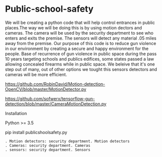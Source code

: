 # Public-school-safety
We will be creating a python code that will help control entrances in public places.The way we will be doing this is by using motion dectors and cameras. The camera will be used by the security department to see who enters and exits the premise. The sensors will detect any material .05 miles away from the premise. Our purpose of this code is to reduce gun violence in our environment by creating a secure and happy environment for the people. 
Base of recurrence of gun violence in public space during the pass 10 years targeting schools and publics edifices, some states passed a law allowing concealed firearms while in public space. We beleive that it's one step out of many, out of other options we tought this sensors detectors and cameras will be more efficient. 

https://github.com/RobinDavid/Motion-detection-OpenCV/blob/master/MotionDetector.py

https://github.com/sofwerx/tensorflow-gun-detection/blob/master/CameraMotionDetection.py

Installation 

Python >= 3.5

  pip install publicshoolsafety.py
  
    . Motion detectors: security department. Motion detectors
    . Cameras: security department. Cameras 
    . sensors: security department. Sensors

